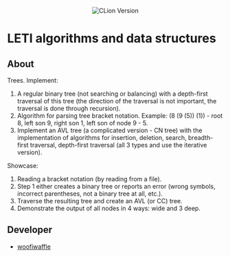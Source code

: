 <p align = "center">
  <img src = "https://img.shields.io/badge/Engine-CLion%202023.2.1-green" alt = "CLion Version">
</p>

# LETI algorithms and data structures

## About

Trees. Implement:
1. A regular binary tree (not searching or balancing) with a depth-first traversal of this tree (the direction of the traversal is not important, the traversal is done through recursion).
2. Algorithm for parsing tree bracket notation. Example: (8 (9 (5)) (1)) - root 8, left son 9, right son 1, left son of node 9 - 5.
3. Implement an AVL tree (a complicated version - CN tree) with the implementation of algorithms for insertion, deletion, search, breadth-first traversal, depth-first traversal (all 3 types and use the iterative version). 

Showcase:
1. Reading a bracket notation (by reading from a file).
2. Step 1 either creates a binary tree or reports an error (wrong symbols, incorrect parentheses, not a binary tree at all, etc.).
3. Traverse the resulting tree and create an AVL (or CC) tree.
4. Demonstrate the output of all nodes in 4 ways: wide and 3 deep.
 
 ## Developer

*  [woofiwaffle](https://github.com/woofiwaffle)
